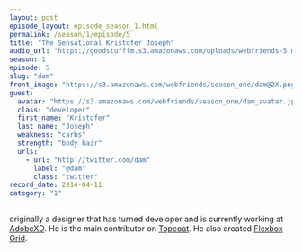 ```yaml
---
layout: post
episode_layout: episode_season_1.html
permalink: /season/1/episode/5
title: "The Sensational Kristofer Joseph"
audio_url: "https://goodstufffm.s3.amazonaws.com/uploads/webfriends-5.mp3"
season: 1
episode: 5
slug: "dam"
front_image: "https://s3.amazonaws.com/webfriends/season_one/dam@2X.png"
guest:
  avatar: "https://s3.amazonaws.com/webfriends/season_one/dam_avatar.jpg"
  class: "developer"
  first_name: "Kristofer"
  last_name: "Joseph"
  weakness: "carbs"
  strength: "body hair"
  urls:
    - url: "http://twitter.com/dam"
      label: "@dam"
      class: "twitter"
record_date: 2014-04-11
category: "1"
---
```

originally a designer that has turned developer and is currently working at [AdobeXD](https://www.behance.net/AdobeXD/).  He is the main contributor on [Topcoat](http://www.topcoat.io).  He also created [Flexbox Grid](http://flexboxgrid.com/).
